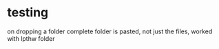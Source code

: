 # testing
on dropping a folder complete folder is pasted, not just the files, worked with lpthw folder
